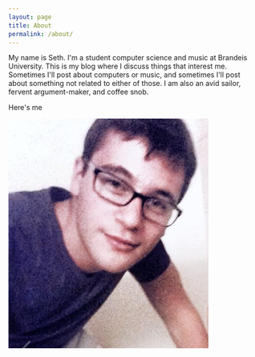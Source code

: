 ```yaml
---
layout: page
title: About
permalink: /about/
---
```


My name is Seth.  I'm a student computer science and music at Brandeis University.  This is my blog where I discuss things that interest me.  Sometimes I'll post about computers or music, and sometimes I'll post about something not related to either of those.  I am also an avid sailor, fervent argument-maker, and coffee snob.

Here's me

![alt text](/assets/images/me.png "It's grainy for the aesthetic")